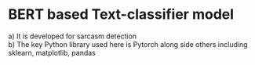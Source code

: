 # BERT based Text-classifier model 
a) It is developed for sarcasm detection
<br>
b) The key Python library used here is Pytorch along side others including sklearn, matplotlib, pandas
